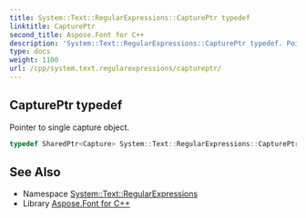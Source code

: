 ```yaml
---
title: System::Text::RegularExpressions::CapturePtr typedef
linktitle: CapturePtr
second_title: Aspose.Font for C++
description: 'System::Text::RegularExpressions::CapturePtr typedef. Pointer to single capture object in C++.'
type: docs
weight: 1100
url: /cpp/system.text.regularexpressions/captureptr/
---
```

## CapturePtr typedef


Pointer to single capture object.

```cpp
typedef SharedPtr<Capture> System::Text::RegularExpressions::CapturePtr
```

## See Also

* Namespace [System::Text::RegularExpressions](../)
* Library [Aspose.Font for C++](../../)
